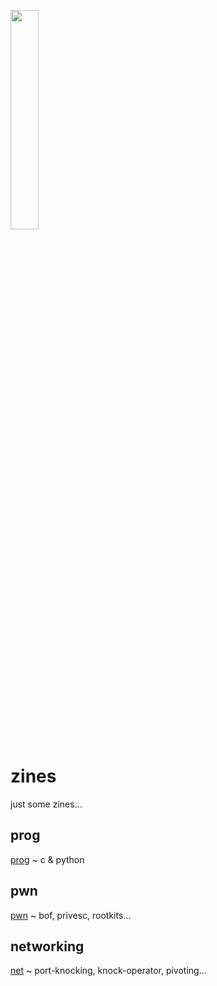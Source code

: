 <img width="30%" src="https://i.imgur.com/CGV9DU1.png"></img>
# zines
just some zines...

## prog
[prog](prog/README.md) ~ c & python

## pwn
[pwn](pwn/README.md) ~ bof, privesc, rootkits...

## networking
[net](net/README.md) ~ port-knocking, knock-operator, pivoting...
